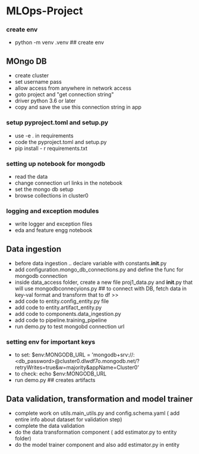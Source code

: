 # MLOps-Project

### create env
- python -m venv .venv  ## create env

## MOngo DB
- create cluster
- set username pass
- allow access from anywhere in network access
- goto project and "get connection string"
- driver python 3.6 or later
- copy and save the use this connection string in app

### setup pyproject.toml and setup.py
- use -e . in requirements
- code the pyproject.toml and setup.py
- pip install - r requirements.txt

### setting up notebook for mongodb
- read the data
- change connection url links in the notebook
- set the mongo db setup
- browse collections in cluster0

### logging and exception modules
- write logger and exception files
- eda and feature engg notebook

## Data ingestion
- before data ingestion .. declare variable with constants.__init__.py
- add configuration.mongo_db_connections.py and define the func for mongodb connection
- inside data_access folder, create a new file proj1_data.py and __init__.py that will use mongodbconnecyions.py    ## to connect with DB, fetch data in key-val format and transform that to df >>
- add code to entity.config_entity.py file 
- add code to entity.artifact_entity.py
- add code to components.data_ingestion.py 
- add code to pipeline.training_pipeline
- run demo.py to test mongobd connection url
### setting env for important keys
- to set: $env:MONGODB_URL = 'mongodb+srv://<username>:<db_password>@cluster0.dlwdf7o.mongodb.net/?retryWrites=true&w=majority&appName=Cluster0'
- to check: echo $env:MONGODB_URL
- run demo.py ## creates artifacts

## Data validation, transformation and model trainer

- complete work on utils.main_utils.py and config.schema.yaml ( add entire info about dataset for validation step)
- complete the data validation 
- do the data transformation component ( add estimator.py  to entity folder)
- do the model trainer component and also add estimator.py in entity


